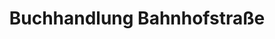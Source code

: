 ---
title: "Buchhandlung Bahnhofstraße"
url: /herrsching-am-ammersee/buchhandlung-bahnhofstrasse/
shop: Bücher
---